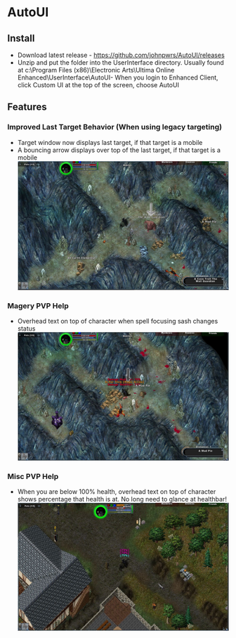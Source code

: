 AutoUI
======

Install
--------
- Download latest release - https://github.com/johnpwrs/AutoUI/releases
- Unzip and put the folder into the UserInterface directory. Usually found at c:\Program Files (x86)\Electronic Arts\Ultima Online Enhanced\UserInterface\AutoUI- When you login to Enhanced Client, click Custom UI at the top of the screen, choose AutoUI
 

Features
--------
### Improved Last Target Behavior (When using legacy targeting)
- Target window now displays last target, if that target is a mobile
- A bouncing arrow displays over top of the last target, if that target is a mobile
![Alt text](https://raw.githubusercontent.com/johnpwrs/AutoUI/master/Screenshots/lasttargetindicator.JPG)

### Magery PVP Help
- Overhead text on top of character when spell focusing sash changes status
![Alt text](https://raw.githubusercontent.com/johnpwrs/AutoUI/master/Screenshots/spellfocusingsash.JPG)

### Misc PVP Help
- When you are below 100% health, overhead text on top of character shows percentage that health is at.  No long need to glance at healthbar!
![Alt text](https://raw.githubusercontent.com/johnpwrs/AutoUI/master/Screenshots/healthtext.JPG)

